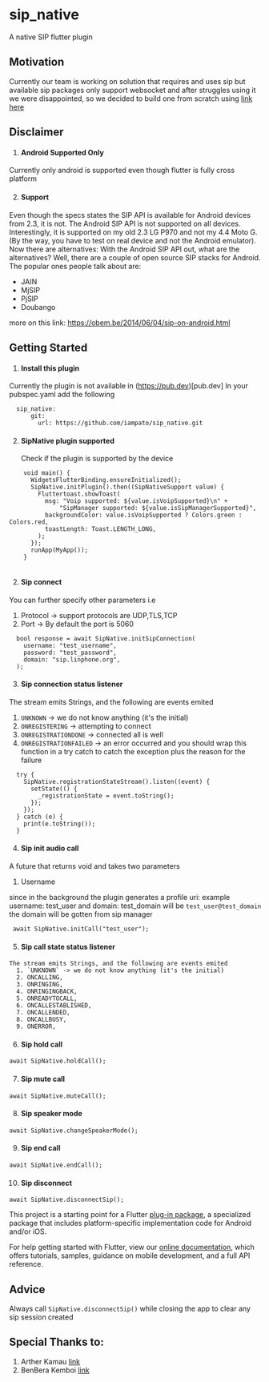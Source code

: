 # sip_native

A native SIP flutter plugin

## Motivation
Currently our team is working on solution that requires and uses sip but available sip packages only support websocket and after struggles using it we were disappointed, so we decided to build one from scratch using [link here ](https://developer.android.com/guide/topics/connectivity/sip)

## Disclaimer
1. #### Android Supported Only
  Currently only android is supported even though flutter is fully cross platform
  
2. #### Support
  Even though the specs states the SIP API is available for Android devices from 2.3, it is not. The Android SIP API is not supported on all devices. Interestingly,   it is supported on my old 2.3 LG P970 and not my 4.4 Moto G. (By the way, you have to test on real device and not the Android emulator).
  Now there are alternatives:
  With the Android SIP API out, what are the alternatives? Well, there are a couple of open source SIP stacks for Android. The popular ones people talk about are:

- JAIN
- MjSIP
- PjSIP
- Doubango

more on this link: https://obem.be/2014/06/04/sip-on-android.html


## Getting Started
1. #### Install this plugin
Currently the plugin is not available in (https://pub.dev)[pub.dev] In your pubspec.yaml add the following
```
  sip_native:
      git:
        url: https://github.com/iampato/sip_native.git

```
2. #### SipNative plugin supported
   Check if the plugin is supported by the device
```
    void main() {
      WidgetsFlutterBinding.ensureInitialized();
      SipNative.initPlugin().then((SipNativeSupport value) {
        Fluttertoast.showToast(
          msg: "Voip supported: ${value.isVoipSupported}\n" +
              "SipManager supported: ${value.isSipManagerSupported}",
          backgroundColor: value.isVoipSupported ? Colors.green : Colors.red,
          toastLength: Toast.LENGTH_LONG,
        );
      });
      runApp(MyApp());
    }
   
```

2. #### Sip connect
You can further specify other parameters i.e
1. Protocol -> support protocols are UDP,TLS,TCP
2. Port -> By default the port is 5060
```
  bool response = await SipNative.initSipConnection(
    username: "test_username",
    password: "test_password",
    domain: "sip.linphone.org",
  );
```


3. #### Sip connection status listener
The stream emits Strings, and the following are events emited
  1. `UNKNOWN` -> we do not know anything (it's the initial)
  2. `ONREGISTERING` -> attempting to connect
  3. `ONREGISTRATIONDONE` -> connected all is well
  4. `ONREGISTRATIONFAILED` -> an error occurred and you should wrap this function in a try catch to catch the exception plus the reason for the failure
```
  try {
    SipNative.registrationStateStream().listen((event) {
      setState(() {
        _registrationState = event.toString();
      });
    });
  } catch (e) {
    print(e.toString());  
  }
```
4. #### Sip init audio call
A future that returns void and takes two parameters 
  1. Username

since in the background the plugin generates a profile uri:
example username: test_user and domain: test_domain will be 
`test_user@test_domain` the domain will be gotten from sip manager
```
 await SipNative.initCall("test_user");
```
5. #### Sip call state status listener
```
The stream emits Strings, and the following are events emited
  1. `UNKNOWN` -> we do not know anything (it's the initial)
  2. ONCALLING,
  3. ONRINGING,
  4. ONRINGINGBACK,
  5. ONREADYTOCALL,
  6. ONCALLESTABLISHED,
  7. ONCALLENDED,
  8. ONCALLBUSY,
  9. ONERROR,
```
6. #### Sip hold call
```
await SipNative.holdCall();
```
7. #### Sip mute call
```
await SipNative.muteCall();
```
8. #### Sip speaker mode
```
await SipNative.changeSpeakerMode();
```
9. #### Sip end call
```
await SipNative.endCall();
```
10. #### Sip disconnect
```
await SipNative.disconnectSip();
```

This project is a starting point for a Flutter
[plug-in package](https://flutter.dev/developing-packages/),
a specialized package that includes platform-specific implementation code for
Android and/or iOS.

For help getting started with Flutter, view our
[online documentation](https://flutter.dev/docs), which offers tutorials,
samples, guidance on mobile development, and a full API reference.


## Advice

Always call `SipNative.disconnectSip()` while closing the app to clear any sip session created

## Special Thanks to:
1. Arther Kamau [link](https://github.com/Arthur-Kamau)
2. BenBera Kemboi [link](https://github.com/BenBera)
